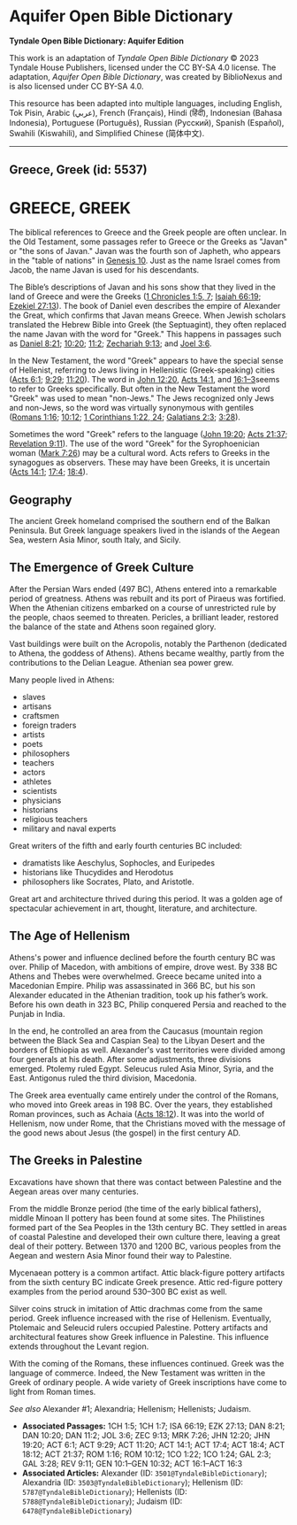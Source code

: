 # Aquifer Open Bible Dictionary

**Tyndale Open Bible Dictionary: Aquifer Edition**

This work is an adaptation of *Tyndale Open Bible Dictionary* © 2023 Tyndale House Publishers, licensed under the CC BY\-SA 4\.0 license. The adaptation, *Aquifer Open Bible Dictionary*, was created by BiblioNexus and is also licensed under CC BY\-SA 4\.0\.

This resource has been adapted into multiple languages, including English, Tok Pisin, Arabic (عربي), French (Français), Hindi (हिंदी), Indonesian (Bahasa Indonesia), Portuguese (Português), Russian (Русский), Spanish (Español), Swahili (Kiswahili), and Simplified Chinese (简体中文).



--------------------------------

## Greece, Greek (id: 5537)

GREECE, GREEK
=============

The biblical references to Greece and the Greek people are often unclear. In the Old Testament, some passages refer to Greece or the Greeks as "Javan" or "the sons of Javan." Javan was the fourth son of Japheth, who appears in the "table of nations" in [Genesis 10](https://ref.ly/Gen10:1-Gen10:32). Just as the name Israel comes from Jacob, the name Javan is used for his descendants.

The Bible’s descriptions of Javan and his sons show that they lived in the land of Greece and were the Greeks ([1 Chronicles 1:5, 7](https://ref.ly/1Chr1:5,1Chr1:7); [Isaiah 66:19](https://ref.ly/Isa66:19); [Ezekiel 27:13](https://ref.ly/Ezek27:13)). The book of Daniel even describes the empire of Alexander the Great, which confirms that Javan means Greece. When Jewish scholars translated the Hebrew Bible into Greek (the Septuagint), they often replaced the name Javan with the word for "Greek." This happens in passages such as [Daniel 8:21](https://ref.ly/Dan8:21); [10:20](https://ref.ly/Dan10:20); [11:2](https://ref.ly/Dan11:2); [Zechariah 9:13](https://ref.ly/Zech9:13); and [Joel 3:6](https://ref.ly/Joel3:6). 

In the New Testament, the word "Greek" appears to have the special sense of Hellenist, referring to Jews living in Hellenistic (Greek\-speaking) cities ([Acts 6:1](https://ref.ly/Acts6:1); [9:29](https://ref.ly/Acts9:29); [11:20](https://ref.ly/Acts11:20)). The word in [John 12:20](https://ref.ly/John12:20), [Acts 14:1](https://ref.ly/Acts14:1), and [16:1–3](https://ref.ly/Acts16:1-Acts16:3)seems to refer to Greeks specifically. But often in the New Testament the word "Greek" was used to mean "non\-Jews." The Jews recognized only Jews and non\-Jews, so the word was virtually synonymous with gentiles ([Romans 1:16](https://ref.ly/Rom1:16); [10:12](https://ref.ly/Rom10:12); [1 Corinthians 1:22, 24](https://ref.ly/1Cor1:22,1Cor1:24); [Galatians 2:3](https://ref.ly/Gal2:3); [3:28](https://ref.ly/Gal3:28)). 

Sometimes the word "Greek" refers to the language ([John 19:20](https://ref.ly/John19:20); [Acts 21:37](https://ref.ly/Acts21:37); [Revelation 9:11](https://ref.ly/Rev9:11)). The use of the word "Greek" for the Syrophoenician woman ([Mark 7:26](https://ref.ly/Mark7:26)) may be a cultural word. Acts refers to Greeks in the synagogues as observers. These may have been Greeks, it is uncertain ([Acts 14:1](https://ref.ly/Acts14:1); [17:4](https://ref.ly/Acts17:4); [18:4](https://ref.ly/Acts18:4)).

Geography
---------

The ancient Greek homeland comprised the southern end of the Balkan Peninsula. But Greek language speakers lived in the islands of the Aegean Sea, western Asia Minor, south Italy, and Sicily.

The Emergence of Greek Culture
------------------------------

After the Persian Wars ended (497 BC), Athens entered into a remarkable period of greatness. Athens was rebuilt and its port of Piraeus was fortified. When the Athenian citizens embarked on a course of unrestricted rule by the people, chaos seemed to threaten. Pericles, a brilliant leader, restored the balance of the state and Athens soon regained glory. 

Vast buildings were built on the Acropolis, notably the Parthenon (dedicated to Athena, the goddess of Athens). Athens became wealthy, partly from the contributions to the Delian League. Athenian sea power grew. 

Many people lived in Athens:

* slaves
* artisans
* craftsmen
* foreign traders
* artists
* poets
* philosophers
* teachers
* actors
* athletes
* scientists
* physicians
* historians
* religious teachers
* military and naval experts

Great writers of the fifth and early fourth centuries BC included:

* dramatists like Aeschylus, Sophocles, and Euripedes
* historians like Thucydides and Herodotus
* philosophers like Socrates, Plato, and Aristotle.

Great art and architecture thrived during this period. It was a golden age of spectacular achievement in art, thought, literature, and architecture.

The Age of Hellenism
--------------------

Athens's power and influence declined before the fourth century BC was over. Philip of Macedon, with ambitions of empire, drove west. By 338 BC Athens and Thebes were overwhelmed. Greece became united into a Macedonian Empire. Philip was assassinated in 366 BC, but his son Alexander educated in the Athenian tradition, took up his father’s work. Before his own death in 323 BC, Philip conquered Persia and reached to the Punjab in India. 

In the end, he controlled an area from the Caucasus (mountain region between the Black Sea and Caspian Sea) to the Libyan Desert and the borders of Ethiopia as well. Alexander's vast territories were divided among four generals at his death. After some adjustments, three divisions emerged. Ptolemy ruled Egypt. Seleucus ruled Asia Minor, Syria, and the East. Antigonus ruled the third division, Macedonia.

The Greek area eventually came entirely under the control of the Romans, who moved into Greek areas in 198 BC. Over the years, they established Roman provinces, such as Achaia ([Acts 18:12](https://ref.ly/Acts18:12)). It was into the world of Hellenism, now under Rome, that the Christians moved with the message of the good news about Jesus (the gospel) in the first century AD.

The Greeks in Palestine
-----------------------

Excavations have shown that there was contact between Palestine and the Aegean areas over many centuries. 

From the middle Bronze period (the time of the early biblical fathers), middle Minoan II pottery has been found at some sites. The Philistines formed part of the Sea Peoples in the 13th century BC. They settled in areas of coastal Palestine and developed their own culture there, leaving a great deal of their pottery. Between 1370 and 1200 BC, various peoples from the Aegean and western Asia Minor found their way to Palestine. 

Mycenaean pottery is a common artifact. Attic black\-figure pottery artifacts from the sixth century BC indicate Greek presence. Attic red\-figure pottery examples from the period around 530–300 BC exist as well.

Silver coins struck in imitation of Attic drachmas come from the same period. Greek influence increased with the rise of Hellenism. Eventually, Ptolemaic and Seleucid rulers occupied Palestine. Pottery artifacts and architectural features show Greek influence in Palestine. This influence extends throughout the Levant region.

With the coming of the Romans, these influences continued. Greek was the language of commerce. Indeed, the New Testament was written in the Greek of ordinary people. A wide variety of Greek inscriptions have come to light from Roman times.

*See also* Alexander \#1; Alexandria; Hellenism; Hellenists; Judaism.

* **Associated Passages:** 1CH 1:5; 1CH 1:7; ISA 66:19; EZK 27:13; DAN 8:21; DAN 10:20; DAN 11:2; JOL 3:6; ZEC 9:13; MRK 7:26; JHN 12:20; JHN 19:20; ACT 6:1; ACT 9:29; ACT 11:20; ACT 14:1; ACT 17:4; ACT 18:4; ACT 18:12; ACT 21:37; ROM 1:16; ROM 10:12; 1CO 1:22; 1CO 1:24; GAL 2:3; GAL 3:28; REV 9:11; GEN 10:1–GEN 10:32; ACT 16:1–ACT 16:3
* **Associated Articles:** Alexander (ID: `3501@TyndaleBibleDictionary`); Alexandria (ID: `3503@TyndaleBibleDictionary`); Hellenism (ID: `5787@TyndaleBibleDictionary`); Hellenists (ID: `5788@TyndaleBibleDictionary`); Judaism (ID: `6478@TyndaleBibleDictionary`)

